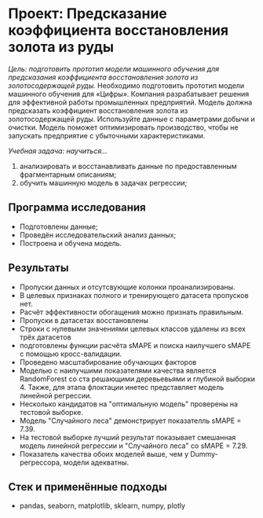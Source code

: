 ﻿# Проект: Предсказание коэффициента восстановления золота из руды

*Цель: подготовить прототип модели машинного обучения для предсказания коэффициента восстановления золота из золотосодержащей руды.*
Необходимо подготовить прототип модели машинного обучения для «Цифры». Компания разрабатывает решения для эффективной работы промышленных предприятий.
Модель должна предсказать коэффициент восстановления золота из золотосодержащей руды. Используйте данные с параметрами добычи и очистки.
Модель поможет оптимизировать производство, чтобы не запускать предприятие с убыточными характеристиками.

*Учебная задача: научиться...*
1. анализировать и восстанавливать данные по предоставленным фрагментарным описаниям;
2. обучить машинную модель в задачах регрессии;

## Программа исследования
- Подготовлены данные;
- Проведён исследовательский анализ данных;
- Построена и обучена модель.

## Результаты
- Пропуски данных и отсутсвующие колонки проанализированы.
- В целевых признаках полного и тренирующего датасета пропусков нет.
- Расчёт эффективности обогащения можно признать правильным.
- Пропуски в датасетах восстановлены
- Строки с нулевыми значениями целевых классов удалены из всех трёх датасетов
- подготовлены функции расчёта sMAPE и поиска наилучшего sMAPE с помощью кросс-валидации.
- Проведено масштабирование обучающих факторов
- Моделью с наилучшими показателями качества является RandomForest со ста решающими деревьевьями и глубиной выборки 4. Также, для этапа флоктации инетес представляет модель линейной регрессии.
- Несколько кандидатов на "оптимальную модель" проверены на тестовой выборке.
- Модель "Случайного леса" демонстрирует показателль sMAPE = 7.39.
- На тестовой выборке лучший результат показывает смешанная модель линейной регрессии и "Случайного леса" со sMAPE = 7.29.
- Показатель качества обоих моделей выше, чем у Dummy-регрессора, модели адекватны.

## Стек и применённые подходы
* pandas, seaborn, matplotlib, sklearn, numpy, plotly